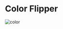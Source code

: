 # Color Flipper

![color](https://user-images.githubusercontent.com/117539520/210653186-f4efb8c5-58d9-4676-8812-8bfc88066b01.png)
